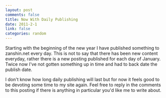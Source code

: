 ```yaml
--- 
layout: post
comments: false
title: Now With Daily Publishing
date: 2011-2-1
link: false
categories: random
---
```

Starting with the beginning of the new year I have published something to zanshin.net every day. This is not to say that there has been new content everyday, rather there is a new posting published for each day of January. Twice now I've not gotten something up in time and had to back date the publish date.

I don't know how long daily publishing will last but for now it feels good to be devoting some time to my site again. Feel free to reply in the comments to this posting if there is anything in particular you'd like me to write about.
